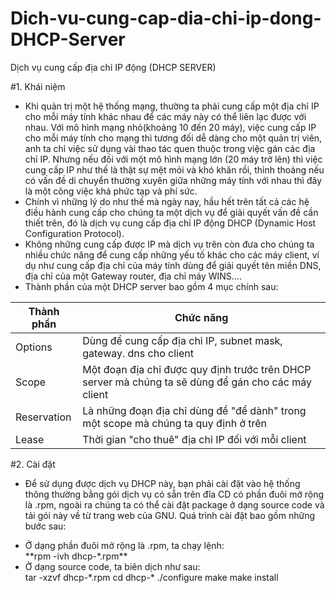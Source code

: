 # Dich-vu-cung-cap-dia-chi-ip-dong-DHCP-Server
Dịch vụ cung cấp địa chỉ IP động (DHCP SERVER)


#1. Khái niệm

- Khi quản trị một hệ thống mạng, thường ta phải cung cấp một địa chỉ IP cho mỗi máy tính khác nhau để các máy này có thể liên lạc được với nhau. Với mô hình mạng nhỏ(khoảng 10 đến 20 máy), việc cung cấp IP cho mỗi máy tính cho mạng thì tương đối dễ dàng cho một quản trị viên, anh ta chỉ việc sử dụng vài thao tác quen thuộc trong việc gán các địa chỉ IP. Nhưng nếu đối với một mô hình mạng lớn (20 máy trở lên) thì việc cung cấp IP như thế là thật sự mệt mỏi và khó khăn rồi, thỉnh thoảng nếu có vấn đề di chuyển thường xuyên giữa những máy tính với nhau thì đây là một công việc khá phức tạp và phí sức.
- Chính vì những lý do như thế mà ngày nay, hầu hết trên tất cả các hệ điều hành cung cấp cho chúng ta một dịch vụ để giải quyết vấn đề cần thiết trên, đó là dịch vụ cung cấp địa chỉ IP động DHCP (Dynamic Host Configuration Protocol).
- Không những cung cấp được IP mà dịch vụ trên còn đưa cho chúng ta nhiều chức năng để cung cấp những yếu tố khác cho các máy client, ví dụ như cung cấp địa chỉ của máy tính dùng để giải quyết tên miền DNS, địa chỉ của một Gateway router, địa chỉ máy WINS....
- Thành phần của một DHCP server bao gồm 4 mục chính sau:

| Thành phần | Chức năng |
|------------|-----------|
| Options | Dùng để cung cấp địa chỉ IP, subnet mask, gateway. dns cho client |
| Scope | Một đoạn địa chỉ được quy định trước trên DHCP server mà chúng ta sẽ dùng để gán cho các máy client |
| Reservation | Là những đoạn địa chỉ dùng để "để dành" trong một scope mà chúng ta quy định ở trên |
| Lease | Thời gian "cho thuê" địa chỉ IP đối với mỗi client |

#2. Cài đặt

- Để sử dụng được dịch vụ DHCP này, bạn phải cài đặt vào hệ thống thông thường bằng gói dịch vụ có sẵn trên đĩa CD có phần đuôi mở rộng là .rpm, ngoài ra chúng ta có thể cài đặt package ở dạng source code và tải gói này về từ trang web của GNU. Quá trình cài đặt bao gồm những bước sau:
<ul>
<li>Ở dạng phần đuôi mở rộng là .rpm, ta chạy lệnh:</li>
    **rpm -ivh dhcp-*.rpm**
<li>Ở dạng source code, ta biên dịch như sau:</li>
tar -xzvf dhcp-*.rpm
cd dhcp-*
./configure
make
make install
</ul>
